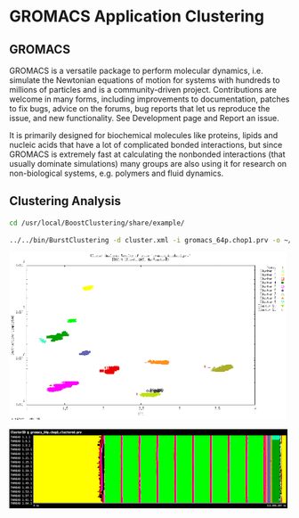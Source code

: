# GROMACS Application Clustering 
## GROMACS
GROMACS is a versatile package to perform molecular dynamics, i.e. simulate the Newtonian equations of motion 
for systems with hundreds to millions of particles and is a community-driven project. Contributions are welcome
in many forms, including improvements to documentation, patches to fix bugs, advice on the forums, bug reports
that let us reproduce the issue, and new functionality. See Development page and Report an issue.

It is primarily designed for biochemical molecules like proteins, lipids and nucleic acids that have a lot of
complicated bonded interactions, but since GROMACS is extremely fast at calculating the nonbonded interactions 
(that usually dominate simulations) many groups are also using it for research on non-biological systems, 
e.g. polymers and fluid dynamics.

## Clustering Analysis

```bash
cd /usr/local/BoostClustering/share/example/
```
```bash
../../bin/BurstClustering -d cluster.xml -i gromacs_64p.chop1.prv -o ~/Desktop/gromacs_64p.chop1.clustered.prv
```

![Gromacs_scatter_plot](../example/gromacs_scatter_plot.png)

![Gromacs_scatter_plot](../example/gromacs_64p.chop1.clustered.png)